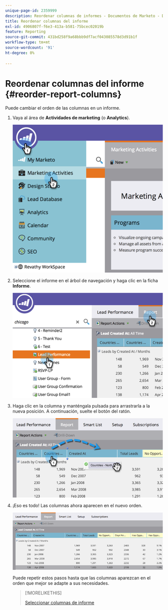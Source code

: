 ```yaml
---
unique-page-id: 2359999
description: Reordenar columnas de informes - Documentos de Marketo - Documentación del producto
title: Reordenar columnas del informe
exl-id: 4906807f-f6e3-413a-b581-75bcec02019b
feature: Reporting
source-git-commit: 431bd258f9a68bbb9df7acf043085578d3d91b1f
workflow-type: tm+mt
source-wordcount: '91'
ht-degree: 0%

---
```


# Reordenar columnas del informe {#reorder-report-columns}

Puede cambiar el orden de las columnas en un informe.

1. Vaya al área de **Actividades de marketing** (o **Analytics**).

   ![](assets/image2014-9-16-10-3a50-3a27.png)

1. Seleccione el informe en el árbol de navegación y haga clic en la ficha **Informe**.

   ![](assets/image2014-9-16-10-3a50-3a31.png)

1. Haga clic en la columna y manténgala pulsada para arrastrarla a la nueva posición. A continuación, suelte el botón del ratón.

   ![](assets/image2014-9-16-10-3a50-3a34.png)

1. ¡Eso es todo! Las columnas ahora aparecen en el nuevo orden.

   ![](assets/image2014-9-16-10-3a50-3a37.png)

   Puede repetir estos pasos hasta que las columnas aparezcan en el orden que mejor se adapte a sus necesidades.

   >[!MORELIKETHIS]
   >
   >[Seleccionar columnas de informe](/help/marketo/product-docs/reporting/basic-reporting/editing-reports/select-report-columns.md)
